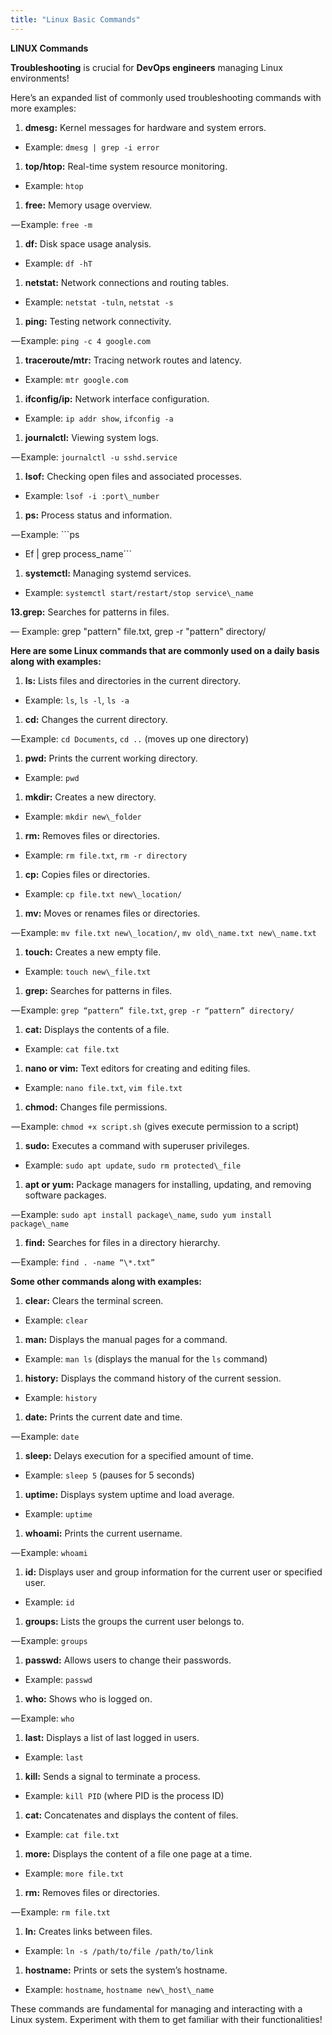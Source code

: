 ```yaml
---
title: "Linux Basic Commands"
---
```

**LINUX Commands**


**Troubleshooting** is crucial for **DevOps engineers** managing Linux environments!


Here’s an expanded list of commonly used troubleshooting commands with more examples:


1.  **dmesg:** Kernel messages for hardware and system errors.

- Example: ```dmesg | grep -i error```
    


1.  **top/htop:** Real-time system resource monitoring.

- Example: ```htop```
    


1.  **free:** Memory usage overview.
    


 — Example: ```free -m```


1.  **df:** Disk space usage analysis.

- Example: ```df -hT```
    


1.  **netstat:** Network connections and routing tables.

- Example: ```netstat -tuln```, ```netstat -s```
    


1.  **ping:** Testing network connectivity.
    


 — Example: ```ping -c 4 google.com```


1.  **traceroute/mtr:** Tracing network routes and latency.

- Example: ```mtr google.com```
    


1.  **ifconfig/ip:** Network interface configuration.

- Example: ```ip addr show```, ```ifconfig -a```
    


1.  **journalctl:** Viewing system logs.
    


 — Example: ```journalctl -u sshd.service```


1.  **lsof:** Checking open files and associated processes.

- Example: ```lsof -i :port\_number```
    


1.  **ps:** Process status and information.
    


 — Example: ```ps 
- Ef | grep process\_name```


1.  **systemctl:** Managing systemd services.

- Example: ```systemctl start/restart/stop service\_name```
    


**13.grep:** Searches for patterns in files.


— Example: grep "pattern" file.txt, grep -r "pattern" directory/


**Here are some Linux commands that are commonly used on a daily basis along with examples:**


1.  **ls:** Lists files and directories in the current directory.

- Example: ```ls```, ```ls -l```, ```ls -a```
    


1.  **cd:** Changes the current directory.
    


 — Example: ```cd Documents```, ```cd ..``` (moves up one directory)


1.  **pwd:** Prints the current working directory.

- Example: ```pwd```
    


1.  **mkdir:** Creates a new directory.

- Example: ```mkdir new\_folder```
    


1.  **rm:** Removes files or directories.

- Example: ```rm file.txt```, ```rm -r directory```
    


1.  **cp:** Copies files or directories.

- Example: ```cp file.txt new\_location/```
    


1.  **mv:** Moves or renames files or directories.
    


 — Example: ```mv file.txt new\_location/```, ```mv old\_name.txt new\_name.txt```


1.  **touch:** Creates a new empty file.

- Example: ```touch new\_file.txt```
    


1.  **grep:** Searches for patterns in files.
    


 — Example: ```grep “pattern” file.txt```, ```grep -r “pattern” directory/```


1.  **cat:** Displays the contents of a file.

- Example: ```cat file.txt```
    


1.  **nano or vim:** Text editors for creating and editing files.

- Example: ```nano file.txt```, ```vim file.txt```
    


1.  **chmod:** Changes file permissions.
    


 — Example: ```chmod +x script.sh``` (gives execute permission to a script)


1.  **sudo:** Executes a command with superuser privileges.

- Example: ```sudo apt update```, ```sudo rm protected\_file```
    


1.  **apt or yum:** Package managers for installing, updating, and removing software packages.
    


 — Example: ```sudo apt install package\_name```, ```sudo yum install package\_name```


1.  **find:** Searches for files in a directory hierarchy.
    


 — Example: ```find . -name “\*.txt”```


**Some other commands along with examples:**


1.  **clear:** Clears the terminal screen.

- Example: ```clear```
    


1.  **man:** Displays the manual pages for a command.

- Example: ```man ls``` (displays the manual for the ```ls``` command)
    


1.  **history:** Displays the command history of the current session.

- Example: ```history```
    


1.  **date:** Prints the current date and time.
    


 — Example: ```date```


1.  **sleep:** Delays execution for a specified amount of time.

- Example: ```sleep 5``` (pauses for 5 seconds)
    


1.  **uptime:** Displays system uptime and load average.

- Example: ```uptime```
    


1.  **whoami:** Prints the current username.
    


 — Example: ```whoami```


1.  **id:** Displays user and group information for the current user or specified user.

- Example: ```id```
    


1.  **groups:** Lists the groups the current user belongs to.
    


 — Example: ```groups```


1.  **passwd:** Allows users to change their passwords.

- Example: ```passwd```
    


1.  **who:** Shows who is logged on.
    


 — Example: ```who```


1.  **last:** Displays a list of last logged in users.

- Example: ```last```
    


1.  **kill:** Sends a signal to terminate a process.

- Example: ```kill PID``` (where PID is the process ID)
    


1.  **cat:** Concatenates and displays the content of files.
- Example: ```cat file.txt```
    


1.  **more:** Displays the content of a file one page at a time.

- Example: ```more file.txt```
    


1.  **rm:** Removes files or directories.
    


 — Example: ```rm file.txt```


1.  **ln:** Creates links between files.

- Example: ```ln -s /path/to/file /path/to/link```
    


1.  **hostname:** Prints or sets the system’s hostname.

- Example: ```hostname```, ```hostname new\_host\_name```
    


These commands are fundamental for managing and interacting with a Linux system. Experiment with them to get familiar with their functionalities!
